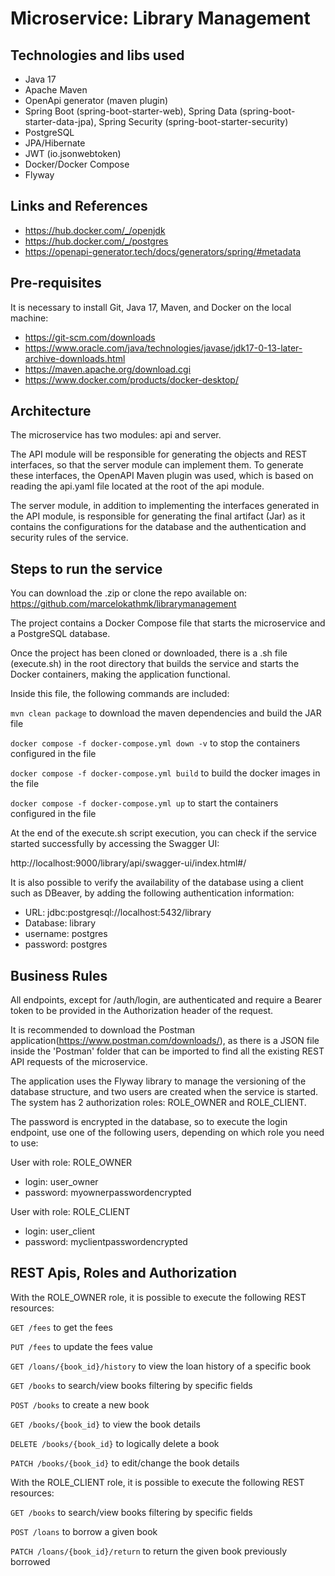 # Microservice: Library Management

## Technologies and libs used

- Java 17
- Apache Maven
- OpenApi generator (maven plugin)
- Spring Boot (spring-boot-starter-web), Spring Data (spring-boot-starter-data-jpa), Spring Security (spring-boot-starter-security)
- PostgreSQL
- JPA/Hibernate
- JWT (io.jsonwebtoken)
- Docker/Docker Compose
- Flyway

## Links and References
- https://hub.docker.com/_/openjdk
- https://hub.docker.com/_/postgres
- https://openapi-generator.tech/docs/generators/spring/#metadata

## Pre-requisites
It is necessary to install Git, Java 17, Maven, and Docker on the local machine:
- https://git-scm.com/downloads
- https://www.oracle.com/java/technologies/javase/jdk17-0-13-later-archive-downloads.html
- https://maven.apache.org/download.cgi
- https://www.docker.com/products/docker-desktop/

## Architecture
The microservice has two modules: api and server.

The API module will be responsible for generating the objects and REST interfaces, so that the server module can implement them.
To generate these interfaces, the OpenAPI Maven plugin was used, which is based on reading the api.yaml file located at the root of the api module.

The server module, in addition to implementing the interfaces generated in the API module, is responsible for generating the final artifact (Jar) as it contains the configurations for the database and the authentication and security rules of the service.

## Steps to run the service
You can download the .zip or clone the repo available on: https://github.com/marcelokathmk/librarymanagement

The project contains a Docker Compose file that starts the microservice and a PostgreSQL database.

Once the project has been cloned or downloaded, there is a .sh file (execute.sh) in the root directory that builds the service and starts the Docker containers, making the application functional.

Inside this file, the following commands are included:

```mvn clean package``` to download the maven dependencies and build the JAR file

```docker compose -f docker-compose.yml down -v``` to stop the containers configured in the file

```docker compose -f docker-compose.yml build``` to build the docker images in the file

```docker compose -f docker-compose.yml up``` to start the containers configured in the file

At the end of the execute.sh script execution, you can check if the service started successfully by accessing the Swagger UI:

http://localhost:9000/library/api/swagger-ui/index.html#/

It is also possible to verify the availability of the database using a client such as DBeaver, by adding the following authentication information:

- URL: jdbc:postgresql://localhost:5432/library
- Database: library
- username: postgres
- password: postgres

## Business Rules

All endpoints, except for /auth/login, are authenticated and require a Bearer token to be provided in the Authorization header of the request.

It is recommended to download the Postman application(https://www.postman.com/downloads/), as there is a JSON file inside the 'Postman' folder that can be imported to find all the existing REST API requests of the microservice.

The application uses the Flyway library to manage the versioning of the database structure, and two users are created when the service is started. The system has 2 authorization roles: ROLE_OWNER and ROLE_CLIENT.

The password is encrypted in the database, so to execute the login endpoint, use one of the following users, depending on which role you need to use:

User with role: ROLE_OWNER
- login: user_owner
- password: myownerpasswordencrypted

User with role: ROLE_CLIENT
- login: user_client
- password: myclientpasswordencrypted

## REST Apis, Roles and Authorization

With the ROLE_OWNER role, it is possible to execute the following REST resources:

```GET /fees``` to get the fees

```PUT /fees``` to update the fees value


```GET /loans/{book_id}/history``` to view the loan history of a specific book

```GET /books``` to search/view books filtering by specific fields

```POST /books``` to create a new book

```GET /books/{book_id}``` to view the book details

```DELETE /books/{book_id}``` to logically delete a book

```PATCH /books/{book_id}``` to edit/change the book details


With the ROLE_CLIENT role, it is possible to execute the following REST resources:

```GET /books``` to search/view books filtering by specific fields


```POST /loans``` to borrow a given book

```PATCH /loans/{book_id}/return``` to return the given book previously borrowed

